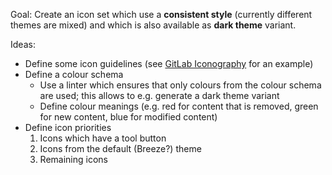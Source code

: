 Goal: Create an icon set which use a **consistent style** (currently different themes are mixed) and which is also available as **dark theme** variant.

Ideas:

* Define some icon guidelines (see [GitLab Iconography](https://design.gitlab.com/product-foundations/iconography/) for an example)
* Define a colour schema
  * Use a linter which ensures that only colours from the colour schema are used; this allows to e.g. generate a dark theme variant
  * Define colour meanings (e.g. red for content that is removed, green for new content, blue for modified content)
* Define icon priorities
  1. Icons which have a tool button
  1. Icons from the default (Breeze?) theme
  1. Remaining icons